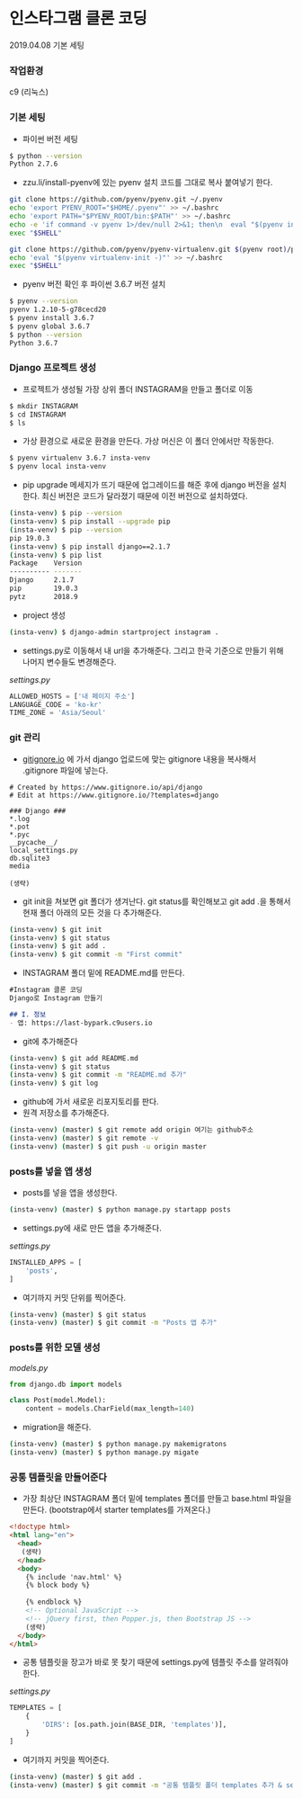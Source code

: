 # 인스타그램 클론 코딩

2019.04.08 기본 세팅



### 작업환경

c9 (리눅스)



### 기본 세팅

- 파이썬 버전 세팅

```bash
$ python --version
Python 2.7.6
```

- zzu.li/install-pyenv에 있는 pyenv 설치 코드를 그대로 복사 붙여넣기 한다.

```bash
git clone https://github.com/pyenv/pyenv.git ~/.pyenv
echo 'export PYENV_ROOT="$HOME/.pyenv"' >> ~/.bashrc
echo 'export PATH="$PYENV_ROOT/bin:$PATH"' >> ~/.bashrc
echo -e 'if command -v pyenv 1>/dev/null 2>&1; then\n  eval "$(pyenv init -)"\nfi' >> ~/.bashrc
exec "$SHELL"

git clone https://github.com/pyenv/pyenv-virtualenv.git $(pyenv root)/plugins/pyenv-virtualenv
echo 'eval "$(pyenv virtualenv-init -)"' >> ~/.bashrc
exec "$SHELL"
```

- pyenv 버전 확인 후 파이썬 3.6.7 버전 설치

```bash
$ pyenv --version
pyenv 1.2.10-5-g78cecd20
$ pyenv install 3.6.7
$ pyenv global 3.6.7
$ python --version
Python 3.6.7
```



### Django 프로젝트 생성

- 프로젝트가 생성될 가장 상위 폴더 INSTAGRAM을 만들고 폴더로 이동

```bash
$ mkdir INSTAGRAM
$ cd INSTAGRAM
$ ls
```

- 가상 환경으로 새로운 환경을 만든다. 가상 머신은 이 폴더 안에서만 작동한다.

```bash
$ pyenv virtualenv 3.6.7 insta-venv
$ pyenv local insta-venv
```

- pip upgrade 메세지가 뜨기 때문에 업그레이드를 해준 후에 django 버전을 설치한다. 최신 버전은 코드가 달라졌기 때문에 이전 버전으로 설치하였다.

```bash
(insta-venv) $ pip --version
(insta-venv) $ pip install --upgrade pip
(insta-venv) $ pip --version
pip 19.0.3
(insta-venv) $ pip install django==2.1.7
(insta-venv) $ pip list
Package    Version
---------- -------
Django     2.1.7  
pip        19.0.3 
pytz       2018.9 
```

- project 생성

```bash
(insta-venv) $ django-admin startproject instagram .
```

- settings.py로 이동해서 내 url을 추가해준다. 그리고 한국 기준으로 만들기 위해 나머지 변수들도 변경해준다.

_settings.py_

```python
ALLOWED_HOSTS = ['내 페이지 주소']
LANGUAGE_CODE = 'ko-kr'
TIME_ZONE = 'Asia/Seoul'
```



### git 관리

- [gitignore.io](<https://gitignore.io/api/django>) 에 가서 django 업로드에 맞는 gitignore 내용을 복사해서 .gitignore 파일에 넣는다.

```text
# Created by https://www.gitignore.io/api/django
# Edit at https://www.gitignore.io/?templates=django

### Django ###
*.log
*.pot
*.pyc
__pycache__/
local_settings.py
db.sqlite3
media

(생략)
```

- git init을 쳐보면 git 폴더가 생겨난다. git status를 확인해보고 git add .을 통해서 현재 폴더 아래의 모든 것을 다 추가해준다.

```bash
(insta-venv) $ git init
(insta-venv) $ git status
(insta-venv) $ git add .
(insta-venv) $ git commit -m "First commit"
```

- INSTAGRAM 폴더 밑에 README.md를 만든다.

```markdown
#Instagram 클론 코딩
Django로 Instagram 만들기

## I. 정보
- 앱: https://last-bypark.c9users.io
```

- git에 추가해준다

```bash
(insta-venv) $ git add README.md
(insta-venv) $ git status
(insta-venv) $ git commit -m "README.md 추가"
(insta-venv) $ git log
```

- github에 가서 새로운 리포지토리를 판다.
- 원격 저장소를 추가해준다.

```bash
(insta-venv) (master) $ git remote add origin 여기는 github주소
(insta-venv) (master) $ git remote -v
(insta-venv) (master) $ git push -u origin master
```



### posts를 넣을 앱 생성

- posts를 넣을 앱을 생성한다.

```bash
(insta-venv) (master) $ python manage.py startapp posts
```

- settings.py에 새로 만든 앱을 추가해준다.

_settings.py_

```python
INSTALLED_APPS = [
    'posts',
]
```

- 여기까지 커밋 단위를 찍어준다.

```bash
(insta-venv) (master) $ git status
(insta-venv) (master) $ git commit -m "Posts 앱 추가"
```



### posts를 위한 모델 생성

_models.py_

```python
from django.db import models

class Post(model.Model):
    content = models.CharField(max_length=140)
```

- migration을 해준다.

```bash
(insta-venv) (master) $ python manage.py makemigratons
(insta-venv) (master) $ python manage.py migate
```



### 공통 템플릿을 만들어준다

- 가장 최상단 INSTAGRAM 폴더 밑에 templates 폴더를 만들고 base.html 파일을 만든다. (bootstrap에서 starter templates를 가져온다.)

```html
<!doctype html>
<html lang="en">
  <head>
   (생략)
  </head>
  <body>
    {% include 'nav.html' %}
    {% block body %}
    
    {% endblock %}
    <!-- Optional JavaScript -->
    <!-- jQuery first, then Popper.js, then Bootstrap JS -->
    (생략)
  </body>
</html>
```

- 공통 템플릿을 장고가 바로 못 찾기 때문에 settings.py에 템플릿 주소를 알려줘야한다.

_settings.py_

```python
TEMPLATES = [
    {
        'DIRS': [os.path.join(BASE_DIR, 'templates')],
    }
]
```

- 여기까지 커밋을 찍어준다.

```bash
(insta-venv) (master) $ git add .
(insta-venv) (master) $ git commit -m "공통 템플릿 폴더 templates 추가 & settings.py 추가"
```



